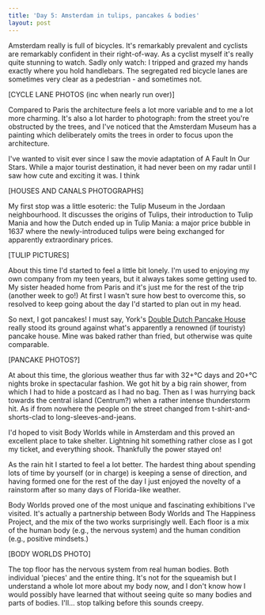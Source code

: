 ```yaml
---
title: 'Day 5: Amsterdam in tulips, pancakes & bodies'
layout: post
---
```

Amsterdam really is full of bicycles. It's remarkably prevalent and cyclists are remarkably confident in their right-of-way. As a cyclist myself it's really quite stunning to watch. Sadly only watch: I tripped and grazed my hands exactly where you hold handlebars. The segregated red bicycle lanes are sometimes very clear as a pedestrian - and sometimes not.
<!--more-->

[CYCLE LANE PHOTOS (inc when nearly run over)]

Compared to Paris the architecture feels a lot more variable and to me a lot more charming. It's also a lot harder to photograph: from the street you're obstructed by the trees, and I've noticed that the Amsterdam Museum has a painting which deliberately omits the trees in order to focus upon the architecture.

I've wanted to visit ever since I saw the movie adaptation of A Fault In Our Stars. While a major tourist destination, it had never been on my radar until I saw how cute and exciting it was. I think

[HOUSES AND CANALS PHOTOGRAPHS]

My first stop was a little esoteric: the Tulip Museum in the Jordaan neighbourhood. It discusses the origins of Tulips, their introduction to Tulip Mania and how the Dutch ended up in Tulip Mania: a major price bubble in 1637 where the newly-introduced tulips were being exchanged for apparently extraordinary prices.

[TULIP PICTURES]

About this time I'd started to feel a little bit lonely. I'm used to enjoying my own company from my teen years, but it always takes some getting used to. My sister headed home from Paris and it's just me for the rest of the trip (another week to go!) At first I wasn't sure how best to overcome this, so resolved to keep going about the day I'd started to plan out in my head.

So next, I got pancakes! I must say, York's [Double Dutch Pancake House]() really stood its ground against what's apparently a renowned (if touristy) pancake house. Mine was baked rather than fried, but otherwise was quite comparable.

[PANCAKE PHOTOS?]

At about this time, the glorious weather thus far with 32+°C days and 20+°C nights broke in spectacular fashion. We got hit by a big rain shower, from which I had to hide a postcard as I had no bag. Then as I was hurrying back towards the central island (Centrum?) when a rather intense thunderstorm hit. As if from nowhere the people on the street changed from t-shirt-and-shorts-clad to long-sleeves-and-jeans.

I'd hoped to visit Body Worlds while in Amsterdam and this proved an excellent place to take shelter. Lightning hit something rather close as I got my ticket, and everything shook. Thankfully the power stayed on!

As the rain hit I started to feel a lot better. The hardest thing about spending lots of time by yourself (or in charge) is keeping a sense of direction, and having formed one for the rest of the day I just enjoyed the novelty of a rainstorm after so many days of Florida-like weather.

Body Worlds proved one of the most unique and fascinating exhibitions I've visited. It's actually a partnership between Body Worlds and The Happiness Project, and the mix of the two works surprisingly well. Each floor is a mix of the human body (e.g., the nervous system) and the human condition (e.g., positive mindsets.)

[BODY WORLDS PHOTO]

The top floor has the nervous system from real human bodies. Both individual 'pieces' and the entire thing. It's not for the squeamish but I understand a whole lot more about my body now, and I don't know how I would possibly have learned that without seeing quite so many bodies and parts of bodies. I'll… stop talking before this sounds creepy.

<!--
I've decided to group my posts a little more. My original plan was to write a little each day, but it's turned much more into writing a lot each few days. Thus this post covers my full days in Amsterdam: Day 5 and Day 6.

Walked through Rijksmuseum
Canal wanderings
Tulip Museum
Pancakes
Body Worlds
-->
